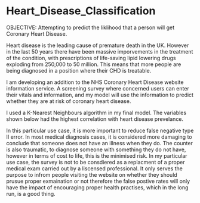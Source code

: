 # Heart_Disease_Classification

OBJECTIVE: Attempting to predict the liklihood that a person will get Coronary Heart Disease. 

Heart disease is the leading cause of premature death in the UK. However in the last 50 years there have been massive imporvements in the treatment of the condition, with prescriptions of life-saving lipid lowering drugs exploding from 250,000 to 50 million. This means that more people are being diagnosed in a position where their CHD is treatable. 

I am developing an addition to the NHS Coronary Heart Disease website information service. A screening survey where concerned users can enter their vitals and information, and my model will use the information to predict whether they are at risk of coronary heart disease. 

I used a K-Nearest Neighbours algorithm in my final model. The variables shown below had the highest correlation with heart disease prevelance. 

In this particular use case, it is more important to reduce false negative type II error. In most medical diagnosis cases, it is considered more damaging to conclude that someone does not have an illness when they do. The counter is also traumatic, to diagnose someone with something they do not have, however in terms of cost to life, this is the minimised risk. 
In my particular use case, the survey is not to be consdiered as a replacment of a proper medical exam carried out by a liscensed professional. It only serves the purpose to infrom people visiting the website on whether they should prusue proper exmaination or not therefore the false postive rates will only have the impact of encouraging proper health practises, which in the long run, is a good thing. 

